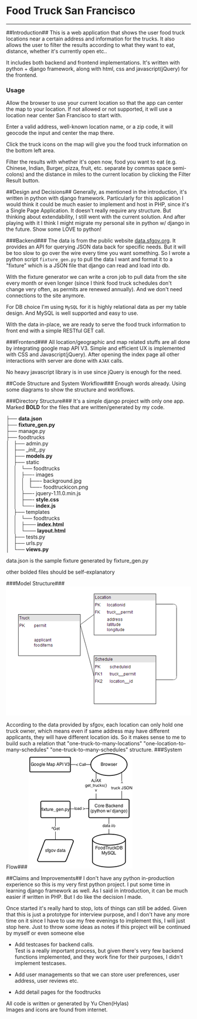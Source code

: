 Food Truck San Francisco
========================

----------

##Introduction##
This is a web application that shows the user food truck locations near a certain address and information for the trucks. It also allows the user to filter the results according to what they want to eat, distance, whether it's currently open etc.. 

It includes both backend and frontend implementations. It's written with python + django framework, along with html, css and javascript(jQuery) for the frontend.

### Usage ###
Allow the browser to use your current location so that the app can center the map to your location. If not allowed or not supported, it will use a location near center San Francisco to start with. 

Enter a valid address, well-known location name, or a zip code, it will geocode the input and center the map there.

Click the truck icons on the map will give you the food truck information on the bottom left area.

Filter the results with whether it's open now, food you want to eat (e.g. Chinese, Indian, Burger, pizza, fruit, etc. separate by commas space semi-colons) and the distance in miles to the current location by clicking the Filter Result button.


##Design and Decisions##
Generally, as mentioned in the introduction, it's written in python with django framework. Particularly for this application I would think it could be much easier to implement and host in PHP, since it's a Single Page Application. It doesn't really require any structure. But thinking about extendability, I still went with the current solution. And after playing with it I think I might migrate my personal site in python w/ django in the future. Show some LOVE to python!

 
###Backend###
The data is from the public website [data.sfgov.org](https://data.sfgov.org/Permitting/Mobile-Food-Facility-Permit/rqzj-sfat). It provides an API for querying JSON data back for specific needs. But it will be too slow to go over the wire every time you want something. 
So I wrote a python script `fixture_gen.py` to pull the data I want and format it to a "fixture" which is a JSON file that django can read and load into db. 

With the fixture generator we can write a cron job to pull data from the site every month or even longer (since I think food truck schedules don't change very often, as permits are renewed annually). And we don't need connections to the site anymore.

For DB choice I'm using `MySQL` for it is highly relational data as per my table design. And MySQL is well supported and easy to use.

With the data in-place, we are ready to serve the food truck information to front end with a simple RESTful GET call.

###Frontend###
All location/geographic and map related stuffs are all done by integrating google map API V3. Simple and efficient UX is implemented with CSS and Javascript(jQuery). After opening the index page all other interactions with server are done with `AJAX` calls. 

No heavy javascript library is in use since jQuery is enough for the need. 

##Code Structure and System Workflow###
Enough words already. Using some diagrams to show the structure and workflows.

###Directory Structure###
It's a simple django project with only one app.  
Marked **BOLD** for the files that are written/generated by my code.

├── **data.json**  
├── **fixture_gen.py**  
├── manage.py  
├── foodtrucks  
│   ├── admin.py  
│   ├── \__init__.py  
│   ├── **models.py**  
│   ├── static  
│   │   └── foodtrucks  
│   │       ├──- images  
│   │       │   ├──- background.jpg  
│   │       │   └──- foodtruckicon.png  
│   │       ├──- jquery-1.11.0.min.js  
│   │       ├──- **style.css**  
│   │       └──- **index.js**  
│   ├── templates  
│   │   └── foodtrucks  
│   │       ├─── **index.html**  
│   │       └─── **layout.html**  
│   ├── tests.py  
│   ├── urls.py  
│   └── **views.py**  
 
data.json is the sample fixture generated by fixture_gen.py

other bolded files should be self-explanatory

###Model Structure###
![](model_diagram.png)

According to the data provided by sfgov, each location can only hold one truck owner, which means even if same address may have different applicants, they will have different location ids. So it makes sense to me to build such a relation that "one-truck-to-many-locations" "one-location-to-many-schedules" "one-truck-to-many-schedules"
structure.
###System Flow###
![](flow_diagram.png)

##Claims and Improvements##
I don't have any python in-production experience so this is my very first python project. I put some time in learning django framework as well. As I said in introduction, it can be much easier if written in PHP. But I do like the decision I made. 

Once started it's really hard to stop, lots of things can still be added. Given that this is just a prototype for interview purpose, and I don't have any more time on it since I have to use my free evenings to implement this, I will just stop here. Just to throw some ideas as notes if this project will be continued by myself or even someone else

- Add testcases for backend calls.  
Test is a really important process, but given there's very few backend functions implemented, and they work fine for their purposes, I didn't implement testcases. 

- Add user managements so that we can store user preferences, user address, user reviews etc.  

- Add detail pages for the foodtrucks 



All code is written or generated by Yu Chen(Hylas)  
Images and icons are found from internet. 
